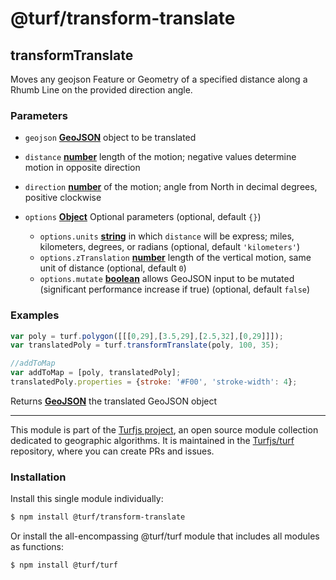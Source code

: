 # @turf/transform-translate

<!-- Generated by documentation.js. Update this documentation by updating the source code. -->

## transformTranslate

Moves any geojson Feature or Geometry of a specified distance along a Rhumb Line
on the provided direction angle.

### Parameters

*   `geojson` **[GeoJSON][1]** object to be translated
*   `distance` **[number][2]** length of the motion; negative values determine motion in opposite direction
*   `direction` **[number][2]** of the motion; angle from North in decimal degrees, positive clockwise
*   `options` **[Object][3]** Optional parameters (optional, default `{}`)

    *   `options.units` **[string][4]** in which `distance` will be express; miles, kilometers, degrees, or radians (optional, default `'kilometers'`)
    *   `options.zTranslation` **[number][2]** length of the vertical motion, same unit of distance (optional, default `0`)
    *   `options.mutate` **[boolean][5]** allows GeoJSON input to be mutated (significant performance increase if true) (optional, default `false`)

### Examples

```javascript
var poly = turf.polygon([[[0,29],[3.5,29],[2.5,32],[0,29]]]);
var translatedPoly = turf.transformTranslate(poly, 100, 35);

//addToMap
var addToMap = [poly, translatedPoly];
translatedPoly.properties = {stroke: '#F00', 'stroke-width': 4};
```

Returns **[GeoJSON][1]** the translated GeoJSON object

[1]: https://tools.ietf.org/html/rfc7946#section-3

[2]: https://developer.mozilla.org/docs/Web/JavaScript/Reference/Global_Objects/Number

[3]: https://developer.mozilla.org/docs/Web/JavaScript/Reference/Global_Objects/Object

[4]: https://developer.mozilla.org/docs/Web/JavaScript/Reference/Global_Objects/String

[5]: https://developer.mozilla.org/docs/Web/JavaScript/Reference/Global_Objects/Boolean

<!-- This file is automatically generated. Please don't edit it directly. If you find an error, edit the source file of the module in question (likely index.js or index.ts), and re-run "yarn docs" from the root of the turf project. -->

---

This module is part of the [Turfjs project](https://turfjs.org/), an open source module collection dedicated to geographic algorithms. It is maintained in the [Turfjs/turf](https://github.com/Turfjs/turf) repository, where you can create PRs and issues.

### Installation

Install this single module individually:

```sh
$ npm install @turf/transform-translate
```

Or install the all-encompassing @turf/turf module that includes all modules as functions:

```sh
$ npm install @turf/turf
```
